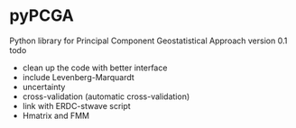 # pyPCGA

Python library for Principal Component Geostatistical Approach
version 0.1
todo 
- clean up the code with better interface
- include Levenberg-Marquardt 
- uncertainty
- cross-validation (automatic cross-validation) 
- link with ERDC-stwave script 
- Hmatrix and FMM
